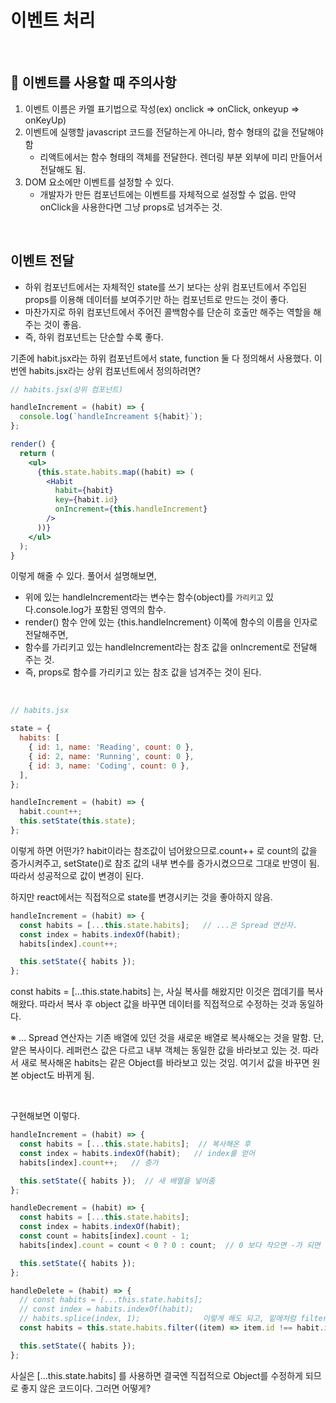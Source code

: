 # 이벤트 처리

<br/>

## 📌 이벤트를 사용할 때 주의사항

1. 이벤트 이름은 카멜 표기법으로 작성(ex) onclick => onClick, onkeyup => onKeyUp)
2. 이벤트에 실행할 javascript 코드를 전달하는게 아니라, 함수 형태의 값을 전달해야 함
   - 리액트에서는 함수 형태의 객체를 전달한다. 렌더링 부분 외부에 미리 만들어서 전달해도 됨.
3. DOM 요소에만 이벤트를 설정할 수 있다.
   - 개발자가 만든 컴포넌트에는 이벤트를 자체적으로 설정할 수 없음. 만약 onClick을 사용한다면 그냥 props로 넘겨주는 것.

<br/>

## 이벤트 전달

- 하위 컴포넌트에서는 자체적인 state를 쓰기 보다는 상위 컴포넌트에서 주입된 props를 이용해 데이터를 보여주기만 하는 컴포넌트로 만드는 것이 좋다.
- 마찬가지로 하위 컴포넌트에서 주어진 콜백함수를 단순히 호출만 해주는 역할을 해주는 것이 좋음.
- 즉, 하위 컴포넌트는 단순할 수록 좋다.

기존에 habit.jsx라는 하위 컴포넌트에서 state, function 둘 다 정의해서 사용했다. 이번엔 habits.jsx라는 상위 컴포넌트에서 정의하려면?

```jsx
// habits.jsx(상위 컴포넌트)

handleIncrement = (habit) => {
  console.log(`handleIncreament ${habit}`);
};

render() {
  return (
    <ul>
      {this.state.habits.map((habit) => (
        <Habit
          habit={habit}
          key={habit.id}
          onIncrement={this.handleIncrement}
        />
      ))}
    </ul>
  );
}
```

이렇게 해줄 수 있다. 풀어서 설명해보면,

- 위에 있는 handleIncrement라는 변수는 함수(object)를 `가리키고` 있다.console.log가 포함된 영역의 함수.
- render() 함수 안에 있는 {this.handleIncrement} 이쪽에 함수의 이름을 인자로 전달해주면,
- 함수를 가리키고 있는 handleIncrement라는 참조 값을 onIncrement로 전달해 주는 것.
- 즉, props로 함수를 가리키고 있는 참조 값을 넘겨주는 것이 된다.

<br/>

```jsx
// habits.jsx

state = {
  habits: [
    { id: 1, name: 'Reading', count: 0 },
    { id: 2, name: 'Running', count: 0 },
    { id: 3, name: 'Coding', count: 0 },
  ],
};

handleIncrement = (habit) => {
  habit.count++;
  this.setState(this.state);
};
```

이렇게 하면 어떤가? habit이라는 참조값이 넘어왔으므로.count++ 로 count의 값을 증가시켜주고, setState()로 참조 값의 내부 변수를 증가시켰으므로 그대로 반영이 됨. 따라서 성공적으로 값이 변경이 된다.

하지만 react에서는 직접적으로 state를 변경시키는 것을 좋아하지 않음.

```jsx
handleIncrement = (habit) => {
  const habits = [...this.state.habits];   // ...은 Spread 연산자.
  const index = habits.indexOf(habit);
  habits[index].count++;

  this.setState({ habits });
};
```

const habits = […this.state.habits] 는, 사실 복사를 해왔지만 이것은 껍데기를 복사해왔다. 따라서 복사 후 object 값을 바꾸면 데이터를 직접적으로 수정하는 것과 동일하다.

※ … Spread 연산자는 기존 배열에 있던 것을 새로운 배열로 복사해오는 것을 말함. 단, 얕은 복사이다. 레퍼런스 값은 다르고 내부 객체는 동일한 값을 바라보고 있는 것. 따라서 새로 복사해온 habits는 같은 Object를 바라보고 있는 것임. 여기서 값을 바꾸면 원본 object도 바뀌게 됨.

<br/>

구현해보면 이렇다.

```jsx
handleIncrement = (habit) => {
  const habits = [...this.state.habits];  // 복사해온 후
  const index = habits.indexOf(habit);   // index를 얻어
  habits[index].count++;   // 증가

  this.setState({ habits });  // 새 배열을 넣어줌
};

handleDecrement = (habit) => {
  const habits = [...this.state.habits];
  const index = habits.indexOf(habit);
  const count = habits[index].count - 1;
  habits[index].count = count < 0 ? 0 : count;  // 0 보다 작으면 -가 되면 안되므로.

  this.setState({ habits });
};

handleDelete = (habit) => {
  // const habits = [...this.state.habits];
  // const index = habits.indexOf(habit);
  // habits.splice(index, 1);              이렇게 해도 되고, 밑에처럼 filter 써도 됨.
  const habits = this.state.habits.filter((item) => item.id !== habit.id);

  this.setState({ habits });
};
```

사실은 […this.state.habits] 를 사용하면 결국엔 직접적으로 Object를 수정하게 되므로 좋지 않은 코드이다. 그러면 어떻게?
